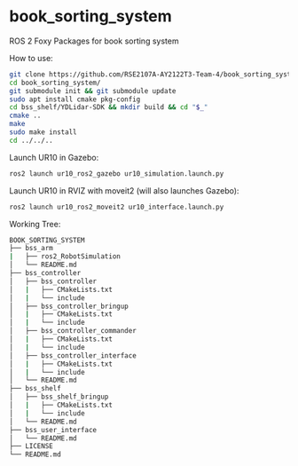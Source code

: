 # book_sorting_system
ROS 2 Foxy Packages for book sorting system

How to use:
```bash
git clone https://github.com/RSE2107A-AY2122T3-Team-4/book_sorting_system.git
cd book_sorting_system/
git submodule init && git submodule update
sudo apt install cmake pkg-config
cd bss_shelf/YDLidar-SDK && mkdir build && cd "$_"
cmake ..
make
sudo make install
cd ../../..
```

Launch UR10 in Gazebo:
```bash
ros2 launch ur10_ros2_gazebo ur10_simulation.launch.py
```

Launch UR10 in RVIZ with moveit2 (will also launches Gazebo):
```bash
ros2 launch ur10_ros2_moveit2 ur10_interface.launch.py
```

Working Tree:
```bash
BOOK_SORTING_SYSTEM
├── bss_arm
|   ├── ros2_RobotSimulation
│   └── README.md
├── bss_controller
│   ├── bss_controller
│   |   ├── CMakeLists.txt
│   |   └── include
│   ├── bss_controller_bringup
│   |   ├── CMakeLists.txt
│   |   └── include
│   ├── bss_controller_commander
│   |   ├── CMakeLists.txt
│   |   └── include
│   ├── bss_controller_interface
│   |   ├── CMakeLists.txt
│   |   └── include
│   └── README.md
├── bss_shelf
│   ├── bss_shelf_bringup
│   |   ├── CMakeLists.txt
│   |   └── include
│   └── README.md
├── bss_user_interface
│   └── README.md
├── LICENSE
└── README.md
```
